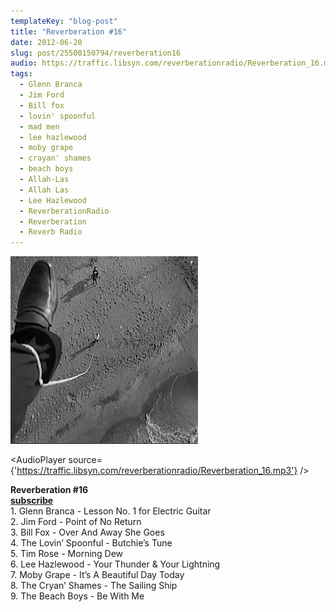 ```yaml
---
templateKey: "blog-post"
title: "Reverberation #16"
date: 2012-06-20
slug: post/25500150794/reverberation16
audio: https://traffic.libsyn.com/reverberationradio/Reverberation_16.mp3
tags:
  - Glenn Branca
  - Jim Ford
  - Bill fox
  - lovin' spoonful
  - mad men
  - lee hazlewood
  - moby grape
  - crayan' shames
  - beach boys
  - Allah-Las
  - Allah Las
  - Lee Hazlewood
  - ReverberationRadio
  - Reverberation
  - Reverb Radio
---
```


![Reverberation #16](../images/29f7cb49a199c0b5bc8eb99a9b59f3d4bf2bbeb135bbab3fcb6cd118c28f9f59.jpg)

<AudioPlayer source={'https://traffic.libsyn.com/reverberationradio/Reverberation_16.mp3'} />

<p><strong>Reverberation #16<br /><a href="http://itunes.apple.com/us/podcast/reverberation-radio/id520739212?ign-mpt=uo%3D4" title="subscribe" target="_blank">subscribe</a><br /></strong>1. Glenn Branca - Lesson No. 1 for Electric Guitar<br />2. Jim Ford - Point of No Return<br />3. Bill Fox - Over And Away She Goes<br />4. The Lovin&rsquo; Spoonful - Butchie&rsquo;s Tune<br />5. Tim Rose - Morning Dew<br />6. Lee Hazlewood - Your Thunder &amp; Your Lightning<br />7. Moby Grape - It&rsquo;s A Beautiful Day Today<br />8. The Cryan&rsquo; Shames - The Sailing Ship<br />9. The Beach Boys - Be With Me</p>

